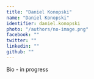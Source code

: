 ```yaml
---
title: "Daniel Konopski"
name: "Daniel Konopski"
identifier: daniel.konopski
photo: "/authors/no-image.png"
facebook: ""
twitter: ""
linkedin: ""
github: ""
---
```

Bio - in progress

